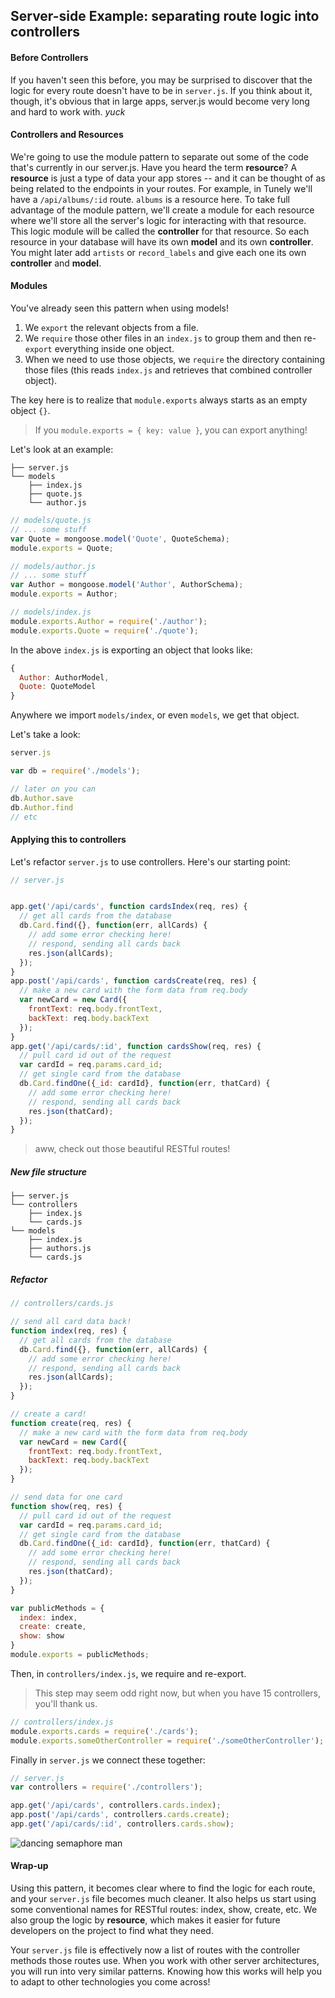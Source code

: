 ## Server-side Example: separating route logic into controllers


#### Before Controllers

If you haven't seen this before, you may be surprised to discover that the logic for every route doesn't have to be in `server.js`.  If you think about it, though, it's obvious that in large apps, server.js would become very long and hard to work with. _yuck_

#### Controllers and Resources

We're going to use the module pattern to separate out some of the code that's currently in our server.js.  Have you heard the term **resource**?  A **resource** is just a type of data your app stores -- and it can be thought of as being related to the endpoints in your routes.  For example, in Tunely we'll have a `/api/albums/:id` route.  `albums` is a resource here. To take full advantage of the module pattern, we'll create a module for each resource where we'll store all the server's logic for interacting with that resource. This logic module will be called the **controller** for that resource. So each resource in your database will have its own **model** and its own **controller**. You might later add `artists` or `record_labels` and give each one its own **controller** and **model**.    

#### Modules

You've already seen this pattern when using models!

1. We `export` the relevant objects from a file.  
1. We `require` those other files in an `index.js` to group them and then re-`export` everything inside one object.
1. When we need to use those objects, we `require` the directory containing those files (this reads `index.js` and retrieves that combined controller object).

The key here is to realize that `module.exports` always starts as an empty object `{}`.  

> If you `module.exports = { key: value }`, you can export anything!

Let's look at an example:

```
├── server.js
└── models
    ├── index.js
    ├── quote.js
    └── author.js

```
 
```js
// models/quote.js
// ... some stuff
var Quote = mongoose.model('Quote', QuoteSchema);
module.exports = Quote;
```

```js
// models/author.js
// ... some stuff
var Author = mongoose.model('Author', AuthorSchema);
module.exports = Author;
```

```js
// models/index.js
module.exports.Author = require('./author');
module.exports.Quote = require('./quote');
```

In the above `index.js` is exporting an object that looks like:

```js
{ 
  Author: AuthorModel,
  Quote: QuoteModel
}
```

Anywhere we import `models/index`, or even `models`, we get that object.

Let's take a look:

```js
server.js

var db = require('./models');

// later on you can
db.Author.save
db.Author.find
// etc
```

#### Applying this to controllers

Let's refactor `server.js` to use controllers. Here's our starting point:

```js
// server.js


app.get('/api/cards', function cardsIndex(req, res) { 
  // get all cards from the database 
  db.Card.find({}, function(err, allCards) {
    // add some error checking here!
    // respond, sending all cards back
    res.json(allCards);
  });
}
app.post('/api/cards', function cardsCreate(req, res) { 
  // make a new card with the form data from req.body
  var newCard = new Card({
    frontText: req.body.frontText,
    backText: req.body.backText
  });
}
app.get('/api/cards/:id', function cardsShow(req, res) { 
  // pull card id out of the request
  var cardId = req.params.card_id;
  // get single card from the database 
  db.Card.findOne({_id: cardId}, function(err, thatCard) {
    // add some error checking here!
    // respond, sending all cards back
    res.json(thatCard);
  });
}
```

> aww, check out those beautiful RESTful routes!

##### New file structure



```
├── server.js
└── controllers
    ├── index.js
    └── cards.js
└── models
    ├── index.js
    ├── authors.js
    └── cards.js
```

##### Refactor

```js
// controllers/cards.js

// send all card data back!
function index(req, res) {
  // get all cards from the database 
  db.Card.find({}, function(err, allCards) {
    // add some error checking here!
    // respond, sending all cards back
    res.json(allCards);
  });
}

// create a card!
function create(req, res) {
  // make a new card with the form data from req.body
  var newCard = new Card({
    frontText: req.body.frontText,
    backText: req.body.backText
  });
}

// send data for one card
function show(req, res) {
  // pull card id out of the request
  var cardId = req.params.card_id;
  // get single card from the database 
  db.Card.findOne({_id: cardId}, function(err, thatCard) {
    // add some error checking here!
    // respond, sending all cards back
    res.json(thatCard);
  });
}

var publicMethods = {
  index: index,
  create: create,
  show: show
}
module.exports = publicMethods;
```

Then, in `controllers/index.js`, we require and re-export.  

> This step may seem odd right now, but when you have 15 controllers, you'll thank us.

```js
// controllers/index.js
module.exports.cards = require('./cards');
module.exports.someOtherController = require('./someOtherController');
```

Finally in `server.js` we connect these together:

```js
// server.js
var controllers = require('./controllers');

app.get('/api/cards', controllers.cards.index);
app.post('/api/cards', controllers.cards.create);
app.get('/api/cards/:id', controllers.cards.show);
```

![dancing semaphore man](https://media.giphy.com/media/rDroB384ydCvK/giphy.gif)

#### Wrap-up

Using this pattern, it becomes clear where to find the logic for each route, and your `server.js` file becomes much cleaner.  It also helps us start using some conventional names for RESTful routes: index, show, create, etc.  We also group the logic by **resource**, which makes it easier for future developers on the project to find what they need.

Your `server.js` file is effectively now a list of routes with the controller methods those routes use.  When you work with other server architectures, you will run into very similar patterns. Knowing how this works will help you to adapt to other technologies you come across!

